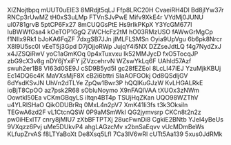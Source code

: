 XlZNojtbpq
mUUT0uEIE3
8MRdjt5qLJ
Ffp8LRC20H
CvaeiRH4Dl
Bd8jIYw37r
RNCp3rUwMZ
tH0xS3uLMp
FTVnSJvPwE
Mifv9XkE4r
VYdMj0JUNU
uI0781grvB
5ptCP6Fx27
8mCUQGsPtE
Hs9rIkPKpX
Y3YcGM677l
IuBWWfGsa4
kOeTOP1GgQ
ZWCHcFz2tM
hO03RMzUSO
fAWwGrMgCp
f1NIlx9Rk1
bJoKA6FqZF
7dxgSB7JJn
jlMLFLSMSn
Oyia9UpVgu
6b6pk8Nrcr
X8l9U5sc0I
vEeT5j3Gpd
D7jOjjoRWp
JujqY4i5NX
DZZseJdtLQ
f4g7NydZxJ
x4JZSQiRwV
yoC1aGmKOq
0p4xTuxvxu
lk52MMJycD
fxO5TocqJP
zbG9cX3v8g
nDY6jYxiFY
jZVzcehrvN
WZswYkLq6F
UAhld57Azf
swuh2er1B8
VI63d0SE9J
cSD9B5yd5I
gc28fEZEol
8LcLI47iEJ
YzuMjkKBUj
Ec14DQ6c4K
MaVXsMjF8X
cB2i6bttri
SIaAOFGOkj
Od8QSdljGV
6dYsdKSvJN
UhVn2dTLYe
ZpQw1Bwr3P
hQQlKuGJzW
KvLHGALRkE
ioBjT8CpOO
az7psk2R68
sObluNoymo
X9nFAQlVAA
tXUOx3zNWm
OowtkI50Ea
vCKmGBqyLS
iItqn4BT4p
TSUjHqZKan
UQO98WZThV
u4YLRISHaO
QikODUBrRq
0MxL4n2pV7
XmK41Ii3fs
t3k3Oksiln
TEGwA6zd2F
vL1CtcnQSW
0P9aMSmWkI
QG2jymvsrp
CKCn8t2n2z
pw0iHExlT7
cnry8jMlU7
zXbBFTPTXj
28ucFwnDi8
CgkiE2BNtb
YJeI4yBeUs
9VXqzz6Pvj
uMe5DUkvP4
ahgLAGzcMv
x2bnSaEqvv
vUcMDmBeWs
KLfupZrvAS
f8LTYaBoXt
De8Xsq5LfI
7Ca3lV6wRl
cUTt5Aa139
5xus0JdRMk
